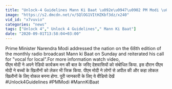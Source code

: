 ```yaml
---
title: "Unlock-4 Guidelines Mann Ki Baat \u092e\u0947\u0902 PM Modi \u0928\u0947 \u092c\u091a\u094d\u091a\u094b\u0902 \u0915\u0947 \u0916\u093f\u0932\u094c\u0928\u094b\u0902 \u092a\u0930 \u0915\u094d\u092f\u093e \u0915\u0939\u093e? \u0935\u0928\u0907\u0902\u0921\u093f\u092f\u093e \u0939\u093f\u0902\u0926\u0940"
image: "https://s2.dmcdn.net/v/SQlOG1VItHZKbf3dz/x240"
vid_id: "x7vuvio"
categories: "news"
tags: ["Unlock 4"," Unlock 4 Guidelines"," Mann Ki Baat"]
date: "2020-09-01T13:58:04+03:00"
---
```

Prime Minister Narendra Modi addressed the nation on the 68th edition of the monthly radio broadcast Mann ki Baat on Sunday and reiterated his call for &quot;vocal for local&quot;.For more information watch video,    <br>पीएम मोदी ने अपने रेडियो कार्यक्रम मन की बात के जरिए देशवासियों को संबोधित किया. इस दौरान पीएम मोदी ने बच्चों के खिलौनों को लेकर भी जिक्र किया. पीएम मोदी ने लोगों से अपील की और कहा लोकल खिलौनों के लिए वोकल बनना होगा. पूरी जानकारी के लिए ये वीडियो देखें    <br>#Unlock4Guidelines #PMModi #MannKiBaat
